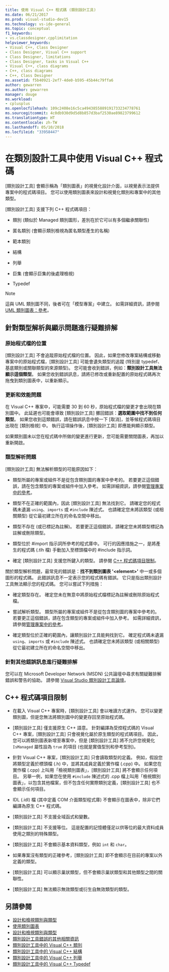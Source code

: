```yaml
---
title: 使用 Visual C++ 程式碼 (類別設計工具)
ms.date: 06/21/2017
ms.prod: visual-studio-dev15
ms.technology: vs-ide-general
ms.topic: conceptual
f1_keywords:
- vs.classdesigner.cpplimitation
helpviewer_keywords:
- Visual C++, Class Designer
- Class Designer, Visual C++ support
- Class Designer, limitations
- Class Designer, tasks in Visual C++
- Visual C++, class diagrams
- C++, class diagrams
- C++, Class Designer
ms.assetid: f5b40921-2ef7-4de0-b595-45b44c79ffa6
author: gewarren
ms.author: gewarren
manager: douge
ms.workload:
- cplusplus
ms.openlocfilehash: 109c2408e16c5ca4943855889191733234778761
ms.sourcegitcommit: 4c0db930d9d5d8b857d3baf2530ae89823799612
ms.translationtype: HT
ms.contentlocale: zh-TW
ms.lasthandoff: 05/10/2018
ms.locfileid: "33958447"
---
```

# <a name="work-with-visual-c-code-in-class-designer"></a>在類別設計工具中使用 Visual C++ 程式碼

[類別設計工具] 會顯示稱為「類別圖表」的視覺化設計介面，以視覺表示法提供專案中的程式碼項目。 您可以使用類別圖表來設計和視覺化類別和專案中的其他類型。

[類別設計工具] 支援下列 C++ 程式碼項目：

- 類別 (類似於 Managed 類別圖形，差別在於它可以有多個繼承關聯性)

- 匿名類別 (會顯示類別檢視為匿名類型產生的名稱)

- 範本類別

- 結構

- 列舉

- 巨集 (會顯示巨集的後處理檢視)

- Typedef

> [!NOTE]
> 這與 UML 類別圖不同，後者可在「模型專案」中建立。 如需詳細資訊，請參閱 [UML 類別圖表：參考](../../modeling/uml-class-diagrams-reference.md)。

## <a name="troubleshoot-type-resolution-and-display-issues"></a>針對類型解析與顯示問題進行疑難排解

### <a name="location-of-source-files"></a>原始程式檔的位置

[類別設計工具] 不會追蹤原始程式檔的位置。 因此，如果您修改專案結構或移動專案中的原始程式檔，[類別設計工具] 可能會遺失類型的追蹤 (特別是 typedef、基底類別或關聯類型的來源類型)。 您可能會收到錯誤，例如：**類別設計工具無法顯示這個類型**。 如果您收到錯誤訊息，請將已修改或重新配置的原始程式碼再次拖曳到類別圖表中，以重新顯示。

### <a name="update-and-performance-issues"></a>更新和效能問題

在 Visual C++ 專案中，可能需要 30 到 60 秒，原始程式檔的變更才會出現在類別圖中。 此延遲也可能會導致 [類別設計工具] 擲回錯誤：**選取範圍中找不到任何類型**。 如果您收到這類錯誤，請在錯誤訊息中按一下 [取消]，並等候程式碼項目出現在 [類別檢視] 中。 執行這項操作後，[類別設計工具] 即應能夠顯示類型。

如果類別圖未以您在程式碼中所做的變更進行更新，您可能需要關閉圖表，再加以重新開啟。

### <a name="type-resolution-issues"></a>類型解析問題

[類別設計工具] 無法解析類型的可能原因如下：

- 類型所屬的專案或組件不是從包含類別圖的專案中參考的。 若要更正這個錯誤，請在包含類型的專案或組件中加入參考。 如需詳細資訊，請參閱[管理專案中的參考](../managing-references-in-a-project.md)。

- 類型不在正確的範圍內，因此 [類別設計工具] 無法找到它。 請確定您的程式碼未遺漏 `using`、`imports` 或 `#include` 陳述式。 也請確定您未將該類型 (或相關類型) 從它最初建立所在的命名空間中移出。

- 類型不存在 (或已標記為註解)。 若要更正這個錯誤，請確定您未將類型標記為註解或刪除類型。

- 類型位於 #import 指示詞所參考的程式庫中。 可行的因應措施之一，是將產生的程式碼 (.tlh 檔) 手動加入至標頭檔中的 #include 指示詞。

- 確定 [類別設計工具] 支援您所鍵入的類型。 請參閱 [C++ 程式碼項目限制](#limitations-for-c-code-elements)。

關於類型解析問題，最常見的錯誤是：**找不到類別圖表 '\<element>'** 中一或多個圖形的程式碼。 此錯誤訊息不一定表示您的程式碼有錯誤。 它只是指出類別設計工具無法顯示您的程式碼。 您可以嘗試下列措施：

- 確定類型存在。 確定您未在無意中將原始程式檔標記為註解或刪除原始程式檔。

- 嘗試解析類型。 類型所屬的專案或組件不是從包含類別圖的專案中參考的。 若要更正這個錯誤，請在包含類型的專案或組件中加入參考。 如需詳細資訊，請參閱[管理專案中的參考](../managing-references-in-a-project.md)。

- 確定類型位於正確的範圍內，讓類別設計工具能夠找到它。 確定程式碼未遺漏 `using`、`imports` 或 `#include` 陳述式。 也請確定您未將該類型 (或相關類型) 從它最初建立所在的命名空間中移出。

### <a name="troubleshoot-other-error-messages"></a>針對其他錯誤訊息進行疑難排解

您可以在 Microsoft Developer Network (MSDN) 公共論壇中尋求有關疑難排解錯誤和警告的協助。 請參閱 [Visual Studio 類別設計工具論壇](http://go.microsoft.com/fwlink/?linkid=160754)。

## <a name="limitations-for-c-code-elements"></a>C++ 程式碼項目限制

- 在載入 Visual C++ 專案時，[類別設計工具] 會以唯讀方式運作。 您可以變更類別圖，但是您無法將類別圖中的變更存回至原始程式碼。

- [類別設計工具] 僅支援原生 C++ 語意。 針對編譯為受控程式碼的 Visual C++ 專案，[類別設計工具] 只會視覺化屬於原生類型的程式碼項目。 因此，您可以將類別圖表新增至專案中，但是 [類別設計工具] 將不允許您視覺化 `IsManaged` 屬性設為 `true` 的項目 (也就是實值型別和參考型別)。

- 針對 Visual C++ 專案，[類別設計工具] 只會讀取類型的定義。 例如，假設您將類型定義於標頭檔 (.h) 中，並將其成員定義於實作檔 (.cpp) 中。 如果您在實作檔 (.cpp) 上叫用「檢視類別圖表」，[類別設計工具] 將不會顯示任何項目。 另舉一例，如果您在使用 `#include` 陳述式的 .cpp 檔上叫用「檢視類別圖表」，以包含其他檔案，但不包含任何實際類別定義，[類別設計工具] 也不會顯示任何項目。

- IDL (.idl) 檔 (其中定義 COM 介面類型程式庫) 不會顯示在圖表中，除非它們編譯為原生 C++ 程式碼。

- [類別設計工具] 不支援全域函式和變數。

- [類別設計工具] 不支援等位。 這是配置的記憶體僅足以供等位的最大資料成員使用之類別的特殊類型。

- [類別設計工具] 不會顯示基本資料類型，例如 `int` 和 `char`。

- 如果專案沒有類型的正確參考，[類別設計工具] 即不會顯示在目前的專案以外定義的類型。

- [類別設計工具] 可以顯示巢狀類型，但不會顯示巢狀類型和其他類型之間的關聯性。

- [類別設計工具] 無法顯示無效類型或衍生自無效類型的類型。

## <a name="see-also"></a>另請參閱

- [設計和檢視類別與類型](designing-and-viewing-classes-and-types.md)
- [使用類別圖表](working-with-class-diagrams.md)
- [設計和檢視類別與類型](designing-and-viewing-classes-and-types.md)
- [類別設計工具錯誤的其他相關資訊](additional-information-about-errors.md)
- [類別設計工具中的 Visual C++ 類別](visual-cpp-classes.md)
- [類別設計工具中的 Visual C++ 結構](visual-cpp-structures.md)
- [類別設計工具中的 Visual C++ 列舉](visual-cpp-enumerations.md)
- [類別設計工具中的 Visual C++ Typedef](visual-cpp-typedefs.md)
